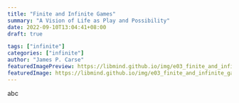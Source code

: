 ```yaml
---
title: "Finite and Infinite Games"
summary: "A Vision of Life as Play and Possibility"
date: 2022-09-10T13:04:41+08:00
draft: true

tags: ["infinite"]
categories: ["infinite"]
author: "James P. Carse"
featuredImagePreview: https://libmind.github.io/img/e03_finite_and_infinite_games/en.png
featuredImage: https://libmind.github.io/img/e03_finite_and_infinite_games/en.png
---
```


abc

